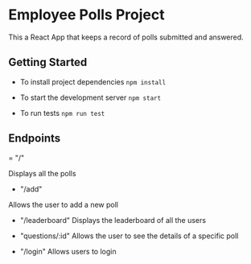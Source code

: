 # Employee Polls Project

This a React App that keeps a record of polls submitted and answered.

## Getting Started

- To install project dependencies
  `npm install`

- To start the development server
  `npm start`

- To run tests
  `npm run test`

## Endpoints

= "/"

Displays all the polls

- "/add"

Allows the user to add a new poll

- "/leaderboard"
  Displays the leaderboard of all the users

- "questions/:id"
  Allows the user to see the details of a specific poll

- "/login"
  Allows users to login
